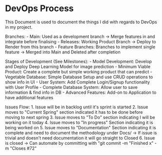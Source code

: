 # DevOps Process

This Document is used to document the things I did with regards to DevOps in my project.

Branches:
    - Main: Used as a development branch -> Merge features in and integrate before finalising
    - Releases: Working Product Branch -> Deploy to Render from this branch 
    - Feature Branches: Branches to implement single feature -> Merged into Main and Deleted after completion

Stages of Development (See Milestones):
    - Model Development: Develop and Deploy Deep Learning Model for image prediction 
    - Minimum Viable Product: Create a complete but simple working product that can predict
    - Vegetable Database: Simple Database Setup and use CRUD operations to show info in UI
    - User System: Add Complete Login/Signup functionality with User Profile 
    - Complete Database System: Allow user to save information & find info in DB
    - Advanced Features: Add-on to Application to have additional features

Issues Flow:
    1. Issue will be in backlog until it's sprint is started
    2. Issue moves to "Current Spring" section indicated it has to be done before moving to next spring
    3. Issue moves to "To Do" section indicating I will be working on it today
    4. Issue moves to "In progress" Section indicating it is being worked on
    5. Issue moves to "Documentation" Section indicating it is complete and need to document the methodology under Docs/ 
        -> If issue is trivial and doesn't need documentation it will go straight to Closed
    6. Issue is closed -> Can automate by committing with "git commit -m "Finished x" -m "Closes #72"
